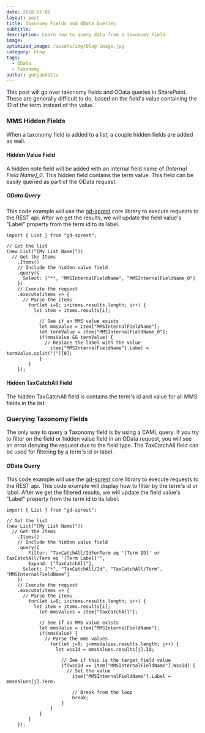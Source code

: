 ```yaml
---
date: 2018-07-06
layout: post
title: Taxonomy Fields and OData Queries
subtitle:
description: Learn how to query data from a taxonomy field.
image:
optimized_image: /assets/img/blog-image.jpg
category: blog
tags:
  - OData
  - Taxonomy
author: gunjandatta
---
```


This post will go over taxonomy fields and OData queries in SharePoint. These are generally difficult to do, based on the field's value containing the ID of the term instead of the value.

### MMS Hidden Fields

When a taxonomy field is added to a list, a couple hidden fields are added as well.

#### Hidden Value Field

A hidden note field will be added with an internal field name of _\[Internal Field Name\]\_0_. This hidden field contains the term value. This field can be easily queried as part of the OData request.

##### OData Query

This code example will use the [gd-sprest](https://gunjandatta.github.io) core library to execute requests to the REST api. After we get the results, we will update the field value's "Label" property from the term id to its label.

```
import { List } from "gd-sprest";

// Get the list
(new List("[My List Name]"))
  // Get the Items
    .Items()
    // Include the hidden value field
    .query({
      Select: ["*", "MMSInternalFieldName", "MMSInternalFieldName_0"]
    })
    // Execute the request
    .execute(items => {
      // Parse the items
        for(let i=0; i<items.results.length; i++) {
          let item = items.results[i];

            // See if an MMS value exists
            let mmsValue = item["MMSInternalFieldName"];
            let termValue = item["MMSInternalFieldName_0"];
            if(mmsValue && termValue) {
              // Replace the label with the value
                item["MMSInternalFieldName"].Label = termValue.split("|")[0];
            }
        }
    });

```

#### Hidden TaxCatchAll Field

The hidden TaxCatchAll field is contains the term's id and value for all MMS fields in the list.

### Querying Taxonomy Fields

The only way to query a Taxonomy field is by using a CAML query. If you try to filter on the field or hidden value field in an OData request, you will see an error denying the request due to the field type. The TaxCatchAll field can be used for filtering by a term's id or label.

#### OData Query

This code example will use the [gd-sprest](https://gunjandatta.github.io) core library to execute requests to the REST api. This code example will display how to filter by the term's id or label. After we get the filtered results, we will update the field value's "Label" property from the term id to its label.

```
import { List } from "gd-sprest";

// Get the list
(new List("[My List Name]"))
  // Get the Items
    .Items()
    // Include the hidden value field
    .query({
        Filter: "TaxCatchAll/IdForTerm eq '[Term ID]' or TaxCatchAll/Term eq '[Term Label]'",
        Expand: ["TaxCatchAll"],
      Select: ["*", "TaxCatchAll/Id", "TaxCatchAll/Term", "MMSInternalFieldName"]
    })
    // Execute the request
    .execute(items => {
      // Parse the items
        for(let i=0; i<items.results.length; i++) {
          let item = items.results[i];
            let mmsValues = item["TaxCatchAll"];

            // See if an MMS value exists
            let mmsValue = item["MMSInternalFieldName"];
            if(mmsValue) {
              // Parse the mms values
                for(let j=0; j<mmsValues.results.length; j++) {
                  let wssId = mmsValues.results[j].Id;

                    // See if this is the target field value
                    if(wssId == item["MMSInternalFieldName"].WssId) {
                      // Set the value
                        item["MMSInternalFieldName"].Label = mmsValues[j].Term;

                        // Break from the loop
                        break;
                    }
                }
            }
        }
    });

```
